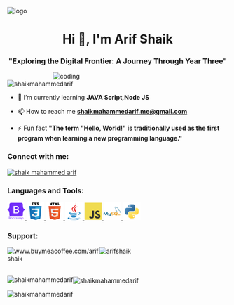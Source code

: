 ![logo](https://i.postimg.cc/9MpdDXh5/Picsart-24-04-10-15-20-22-533.jpg)
<h1 align="center">Hi 👋, I'm Arif Shaik</h1>
<h3 align="center">"Exploring the Digital Frontier: A Journey Through Year Three"</h3>

<img align="right" alt="coding" width="400" src="https://camo.githubusercontent.com/cae12fddd9d6982901d82580bdf321d81fb299141098ca1c2d4891870827bf17/68747470733a2f2f6d69726f2e6d656469756d2e636f6d2f6d61782f313336302f302a37513379765349765f7430696f4a2d5a2e676966">

<p align="left"> <img src="https://komarev.com/ghpvc/?username=shaikmahammedarif&label=Profile%20views&color=0e75b6&style=flat" alt="shaikmahammedarif" /> </p>

- 🌱 I’m currently learning **JAVA Script,Node JS**

- 📫 How to reach me **shaikmahammedarif.me@gmail.com**

- ⚡ Fun fact **"The term "Hello, World!" is traditionally used as the first program when learning a new programming language."**

<h3 align="left">Connect with me:</h3>
<p align="left">
<a href="https://www.linkedin.com/in/shaik-mahammad-arif-627048233/" target="blank"><img align="center" src="https://raw.githubusercontent.com/rahuldkjain/github-profile-readme-generator/master/src/images/icons/Social/linked-in-alt.svg" alt="shaik mahammed arif" height="30" width="40" /></a>
</p>

<h3 align="left">Languages and Tools:</h3>
<p align="left"> <a href="https://getbootstrap.com" target="_blank" rel="noreferrer"> <img src="https://raw.githubusercontent.com/devicons/devicon/master/icons/bootstrap/bootstrap-plain-wordmark.svg" alt="bootstrap" width="40" height="40"/> </a> <a href="https://www.w3schools.com/css/" target="_blank" rel="noreferrer"> <img src="https://raw.githubusercontent.com/devicons/devicon/master/icons/css3/css3-original-wordmark.svg" alt="css3" width="40" height="40"/> </a> <a href="https://www.w3.org/html/" target="_blank" rel="noreferrer"> <img src="https://raw.githubusercontent.com/devicons/devicon/master/icons/html5/html5-original-wordmark.svg" alt="html5" width="40" height="40"/> </a> <a href="https://www.java.com" target="_blank" rel="noreferrer"> <img src="https://raw.githubusercontent.com/devicons/devicon/master/icons/java/java-original.svg" alt="java" width="40" height="40"/> </a> <a href="https://developer.mozilla.org/en-US/docs/Web/JavaScript" target="_blank" rel="noreferrer"> <img src="https://raw.githubusercontent.com/devicons/devicon/master/icons/javascript/javascript-original.svg" alt="javascript" width="40" height="40"/> </a> <a href="https://www.mysql.com/" target="_blank" rel="noreferrer"> <img src="https://raw.githubusercontent.com/devicons/devicon/master/icons/mysql/mysql-original-wordmark.svg" alt="mysql" width="40" height="40"/> </a> <a href="https://www.python.org" target="_blank" rel="noreferrer"> <img src="https://raw.githubusercontent.com/devicons/devicon/master/icons/python/python-original.svg" alt="python" width="40" height="40"/> </a> </p>

<h3 align="left">Support:</h3>
<p><a href="https://www.buymeacoffee.com/www.buymeacoffee.com/arifshaik"> <img align="left" src="https://cdn.buymeacoffee.com/buttons/v2/default-yellow.png" height="50" width="210" alt="www.buymeacoffee.com/arifshaik" /></a><a href="https://ko-fi.com/arifshaik"> <img align="left" src="https://cdn.ko-fi.com/cdn/kofi3.png?v=3" height="50" width="210" alt="arifshaik" /></a></p><br><br>
<br>
<p><img align="left" src="https://github-readme-stats.vercel.app/api/top-langs?username=shaikmahammedarif&show_icons=true&locale=en&layout=compact" alt="shaikmahammedarif" /></p>
<p><img align="center" src="https://github-readme-streak-stats.herokuapp.com/?user=shaikmahammedarif&" alt="shaikmahammedarif" /></p>
<p>&nbsp;<img align="left" src="https://github-readme-stats.vercel.app/api?username=shaikmahammedarif&show_icons=true&locale=en" alt="shaikmahammedarif" /></p>


